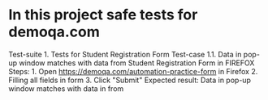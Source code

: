 # In this project safe tests for demoqa.com

Test-suite 1. Tests for Student Registration Form
    Test-case 1.1. Data in pop-up window matches with data from Student Registration Form in FIREFOX
    Steps: 1. Open https://demoqa.com/automation-practice-form in Firefox
           2. Filling all fields in form 
           3. Click "Submit"
    Expected result: Data in pop-up window matches with data in from

